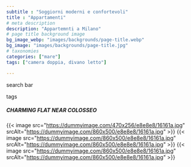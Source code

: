 ```yaml
---
subtitle : "Soggiorni moderni e confortevoli"
title : "Appartamenti"
# meta description
description: "Appartemnti a Milano"
# page title background image
bg_image_webp: "images/backgrounds/page-title.webp"
bg_image: "images/backgrounds/page-title.jpg"
# taxonomies
categories: ["mare"]
tags: ["camera doppia, divano letto"]

---
```


search bar

tags

##### CHARMING FLAT NEAR COLOSSEO
{{< image src="https://dummyimage.com/470x256/e8e8e8/16161a.jpg" srcAlt="https://dummyimage.com/860x500/e8e8e8/16161a.jpg" >}}
{{< image src="https://dummyimage.com/860x500/e8e8e8/16161a.jpg" srcAlt="https://dummyimage.com/860x500/e8e8e8/16161a.jpg" >}}
{{< image src="https://dummyimage.com/860x500/e8e8e8/16161a.jpg" srcAlt="https://dummyimage.com/860x500/e8e8e8/16161a.jpg" >}}

#





